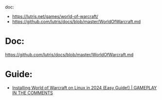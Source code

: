 doc:
- https://lutris.net/games/world-of-warcraft/
- https://github.com/lutris/docs/blob/master/WorldOfWarcraft.md

# Doc:
https://github.com/lutris/docs/blob/master/WorldOfWarcraft.md

# Guide:
- [Installing World of Warcraft on Linux in 2024 (Easy Guide!) | GAMEPLAY IN THE COMMENTS](https://youtu.be/NUjQDl1xzGs)
